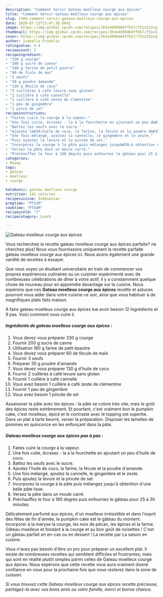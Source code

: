 ```yaml
---
description: "Comment Servir Gateau moelleux courge aux épices"
title: "Comment Servir Gateau moelleux courge aux épices"
slug: 2309-comment-servir-gateau-moelleux-courge-aux-epices
date: 2020-07-13T13:47:30.084Z
image: https://img-global.cpcdn.com/recipes/3b3e4890d64ffb57/751x532cq70/gateau-moelleux-courge-aux-epices-photo-principale-de-la-recette.jpg
thumbnail: https://img-global.cpcdn.com/recipes/3b3e4890d64ffb57/751x532cq70/gateau-moelleux-courge-aux-epices-photo-principale-de-la-recette.jpg
cover: https://img-global.cpcdn.com/recipes/3b3e4890d64ffb57/751x532cq70/gateau-moelleux-courge-aux-epices-photo-principale-de-la-recette.jpg
author: Isabella Franklin
ratingvalue: 4.4
reviewcount: 3
recipeingredient:
- "330 g courge"
- "200 g sucre de canne"
- "180 g farine de petit pautre"
- "60 de fcule de mas"
- "3 oeufs"
- "30 g poudre damande"
- "130 g dhuile de coco"
- "2 cuillères à café levure sans gluten"
- "1 cuillère à café cannelle"
- "1 cuillère à café zeste de clmentine"
- "1 peu de gingembre"
- "1 pince de sel"
recipeinstructions:
- "Faites cuire la courge à la vapeur."
- "Une fois cuite, écrasez - la à la fourchette en ajoutant un peu d&#39;huile de coco."
- "Battez les oeufs avec le sucre."
- "Ajoutez l&#39;huile de coco, la farine, la fécule et la poudre d&#39;amande."
- "Une fois mélangé, ajoutez la cannelle, le gingembre et le zeste."
- "Puis ajoutez la levure et la pincée de sel."
- "Incorporez la courge à la pâte puis mélangez jusqu&#39;à obtention d&#39;une belle pâte lisse."
- "Versez la pâte dans un moule carré."
- "Préchauffez le four à 180 degrés puis enfournez le gâteau pour 25 à 30 minutes."
categories:
- Resep
tags:
- gateau
- moelleux
- courge

katakunci: gateau moelleux courge 
nutrition: 141 calories
recipecuisine: Indonesian
preptime: "PT31M"
cooktime: "PT44M"
recipeyield: "3"
recipecategory: Lunch

---
```



![Gateau moelleux courge aux épices](https://img-global.cpcdn.com/recipes/3b3e4890d64ffb57/751x532cq70/gateau-moelleux-courge-aux-epices-photo-principale-de-la-recette.jpg)

Vous recherchez la recette gateau moelleux courge aux épices parfaite? ne cherchez plus! Nous vous fournissons uniquement la recette parfaite gateau moelleux courge aux épices ici. Nous avons également une grande variété de recettes à essayer.

Que vous soyez un étudiant universitaire en train de commencer vos propres expériences culinaires ou un cuisinier expérimenté avec de nombreuses célébrations de dîner à votre actif, il y a constamment quelque chose de nouveau pour en apprendre davantage sur la cuisine. Nous espérons que ces <strong> Gateau moelleux courge aux épices </strong> recette et astuces pourront vous aider dans votre cuisine ce soir, ainsi que vous habituer à de magnifiques plats faits maison.

<!--inarticleads1-->

À faire gateau moelleux courge aux épices tue avoir besoin 12 Ingrédients et 9 pas. Voici comment vous cuire il.

##### Ingrédients de gateau moelleux courge aux épices :

1. Vous devez vous préparer 330 g courge
1. Fournir 200 g sucre de canne
1. Utilisation 180 g farine de petit épautre
1. Vous devez vous préparer 60 de fécule de maïs
1. Fournir 3 oeufs
1. Préparer 30 g poudre d&#39;amande
1. Vous devez vous préparer 130 g d&#39;huile de coco
1. Fournir 2 cuillères à café levure sans gluten
1. Fournir 1 cuillère à café cannelle
1. Vous avez besoin 1 cuillère à café zeste de clémentine
1. Fournir 1 peu de gingembre
1. Vous avez besoin 1 pincée de sel


Assaisoner la pâte avec les épices : la pâte se colore très vite, mais le goût des épices reste extrêmement. Et pourtant, c&#39;est vraiment bon le pumpkin cake, c&#39;est moelleux, épicé et le contraste avec le topping est superbe. Dans un plat à tarte beurré, verser la préparation. Disposer les lamelles de pommes en quinconce en les enfonçant dans la pâte. 

<!--inarticleads2-->

##### Gateau moelleux courge aux épices pas à pas :

1. Faites cuire la courge à la vapeur.
1. Une fois cuite, écrasez - la à la fourchette en ajoutant un peu d&#39;huile de coco.
1. Battez les oeufs avec le sucre.
1. Ajoutez l&#39;huile de coco, la farine, la fécule et la poudre d&#39;amande.
1. Une fois mélangé, ajoutez la cannelle, le gingembre et le zeste.
1. Puis ajoutez la levure et la pincée de sel.
1. Incorporez la courge à la pâte puis mélangez jusqu&#39;à obtention d&#39;une belle pâte lisse.
1. Versez la pâte dans un moule carré.
1. Préchauffez le four à 180 degrés puis enfournez le gâteau pour 25 à 30 minutes.


Délicatement parfumé aux épices, d&#39;un moelleux irrésistible et dans l&#39;esprit des fêtes de fin d&#39;année, le pumpkin cake est le gâteau du moment. Incorporer à la maryse la courge, les noix de pécan, les épices et la farine. Gâteau moelleux et fondant à la courge et au bon goût de noisettes ! C&#39;est un gâteau parfait en en-cas ou en dessert ! La recette par La saison en cuisine. 

<!--inarticleads1-->

<p>
Vous n'avez pas besoin d'être un pro pour préparer un excellent plat. Il existe de nombreuses recettes qui semblent difficiles et frustrantes, mais qui sont en réalité plutôt simples parmi celles de Gateau moelleux courge aux épices. Nous espérons que cette recette vous aura vraiment donné confiance en vous pour la prochaine fois que vous resterez dans la zone de cuisson.
</p>

<p>
<i>Si vous trouvez cette Gateau moelleux courge aux épices recette précieuse, partagez-la avec vos bons amis ou votre famille, merci et bonne chance.</i>
</p>
